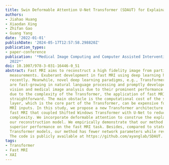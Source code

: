 ```yaml
---
title: Swin Deformable Attention U-Net Transformer (SDAUT) for Explainable Fast MRI
authors:
- Jiahao Huang
- Xiaodan Xing
- Zhifan Gao
- Guang Yang
date: '2022-01-01'
publishDate: '2024-05-17T12:57:58.298820Z'
publication_types:
- paper-conference
publication: '*Medical Image Computing and Computer Assisted Intervention – MICCAI
  2022*'
doi: 10.1007/978-3-031-16446-0_51
abstract: Fast MRI aims to reconstruct a high fidelity image from partially observed
  measurements. Exuberant development in fast MRI using deep learning has been witnessed
  recently. Meanwhile, novel deep learning paradigms, e.g., Transformer based models,
  are fast-growing in natural language processing and promptly developed for computer
  vision and medical image analysis due to their prominent performance. Nevertheless,
  due to the complexity of the Transformer, the application of fast MRI may not be
  straightforward. The main obstacle is the computational cost of the self-attention
  layer, which is the core part of the Transformer, can be expensive for high resolution
  MRI inputs. In this study, we propose a new Transformer architecture for solving
  fast MRI that coupled Shifted Windows Transformer with U-Net to reduce the network
  complexity. We incorporate deformable attention to construe the explainability of
  our reconstruction model. We empirically demonstrate that our method achieves consistently
  superior performance on the fast MRI task. Besides, compared to state-of-the-art
  Transformer models, our method has fewer network parameters while revealing explainability.
  The code is publicly available at https://github.com/ayanglab/SDAUT.
tags:
- Transformer
- Fast MRI
- XAI
---
```


